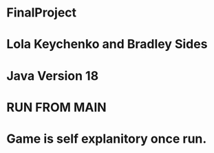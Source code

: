 # FinalProject
# Lola Keychenko and Bradley Sides
# Java Version 18
# RUN FROM MAIN
# Game is self explanitory once run.

